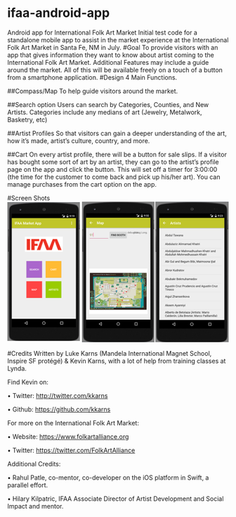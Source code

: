 # ifaa-android-app
Android app for International Folk Art Market
Initial test code for a standalone mobile app to assist in the market experience at the International Folk Art Market in Santa Fe, NM in July.
#Goal
To provide visitors with an app that gives information they want to know about artist coming to the International Folk Art Market. Additional Features may include a guide around the market. All of this will be available freely on a touch of a button from a smartphone application.
#Design
4 Main Functions.

##Compass/Map 
To help guide visitors around the market.

##Search option
Users can search by Categories, Counties, and New Artists.  Categories include any medians of art (Jewelry, Metalwork, Basketry, etc)

##Artist Profiles
So that visitors can gain a deeper understanding of the art, how it’s made, artist’s culture, country, and more.

##Cart
On every artist profile, there will be a button for sale slips. If a visitor has bought some sort of art by an artist, they can go to the artist’s profile page on the app and click the button. This will set off a timer for 3:00:00 (the time for the customer to come back and pick up his/her art). You can manage purchases from the cart option on the app.

#Screen Shots
![screenshots](image1.png)  
 
#Credits
Written by Luke Karns (Mandela International Magnet School, Inspire SF protégé) & Kevin Karns, with a lot of help from training classes at Lynda.

Find Kevin on:

•	Twitter: http://twitter.com/kkarns

•	Github: https://github.com/kkarns     

For more on the International Folk Art Market:

•	Website: https://www.folkartalliance.org 

•	Twitter: https://twitter.com/FolkArtAlliance 

Additional Credits:

•	Rahul Patle, co-mentor, co-developer on the iOS platform in Swift, a parallel effort.

•	Hilary Kilpatric, IFAA Associate Director of Artist Development and Social Impact and mentor. 

